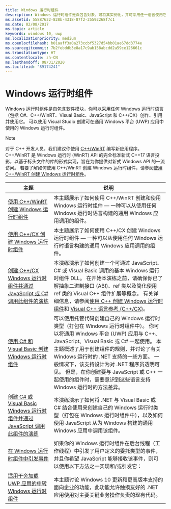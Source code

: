 ```yaml
---
title: Windows 运行时组件
description: Windows 运行时组件是自包含对象，可将其实例化，并可采用任一语言使用它，包括 C#、Visual Basic、JavaScript 和 C++。
ms.assetid: 55887622-828b-4318-87f2-25592268f7c1
ms.date: 02/08/2017
ms.topic: article
keywords: windows 10, uwp
ms.localizationpriority: medium
ms.openlocfilehash: b01aaff3a0a273ccbf5327d54bb01ae67dd3774e
ms.sourcegitcommit: 7b2febddb3e8a17c9ab158abcdd2a59ce126661c
ms.translationtype: HT
ms.contentlocale: zh-CN
ms.lasthandoff: 08/31/2020
ms.locfileid: "89174241"
---
```

# <a name="windows-runtime-components"></a>Windows 运行时组件

Windows 运行时组件是自包含软件模块，你可以采用任何 Windows 运行时语言（包括 C#、C++/WinRT、Visual Basic、JavaScript 和 C++/CX）创作、引用并使用它。 可以使用 Visual Studio 创建可在通用 Windows 平台 (UWP) 应用中使用的 Windows 运行时组件。

> [!NOTE]
> 对于 C++ 开发人员，我们建议你使用 [C++/WinRT](../cpp-and-winrt-apis/intro-to-using-cpp-with-winrt.md) 编写新应用程序。 C++/WinRT 是 Windows 运行时 (WinRT) API 的完全标准新式 C++17 语言投影，以基于标头文件的库的形式实现，旨在为你提供对新式 Windows API 的一流访问。 若要了解如何使用 C++/WinRT 创建 Windows 运行时组件，请参阅[使用 C++/WinRT 创建 Windows 运行时组件](./create-a-windows-runtime-component-in-cppwinrt.md)。

| 主题 | 说明 |
|-------|-------------|
| [使用 C++/WinRT 创建 Windows 运行时组件](./create-a-windows-runtime-component-in-cppwinrt.md) | 本主题展示了如何使用 C++/WinRT 创建和使用 Windows 运行时组件 &mdash; 一种可以从使用任何 Windows 运行时语言构建的通用 Windows 应用调用的组件。 |
| [使用 C++/CX 创建 Windows 运行时组件](creating-windows-runtime-components-in-cpp.md) | 本主题展示了如何使用 C++/CX 创建 Windows 运行时组件 &mdash; 一种可以从使用任何 Windows 运行时语言构建的通用 Windows 应用调用的组件。 |
| [创建 C++/CX Windows 运行时组件并通过 JavaScript 或 C# 调用此组件的演练](walkthrough-creating-a-basic-windows-runtime-component-in-cpp-and-calling-it-from-javascript-or-csharp.md) | 本演练演示了如何创建一个可通过 JavaScript、C# 或 Visual Basic 调用的基本 Windows 运行时组件 DLL。 在开始本演练之前，请确保你已了解抽象二进制接口 (ABI)、ref 类以及简化使用 ref 类的 Visual C++ 组件扩展等概念。 有关详细信息，请参阅[使用 C++ 创建 Windows 运行时组件](creating-windows-runtime-components-in-cpp.md)和 [Visual C++ 语言参考 (C++/CX)](/cpp/cppcx/visual-c-language-reference-c-cx)。 |
| [使用 C# 和 Visual Basic 创建 Windows 运行时组件](creating-windows-runtime-components-in-csharp-and-visual-basic.md) | 可以使用托管代码创建自己的 Windows 运行时类型（打包在 Windows 运行时组件中）。 你可以将通用 Windows 平台 (UWP) 应用与 C++、JavaScript、Visual Basic 或 C# 一起使用。 本主题概述了用于创建组件的规则，并讨论了有关 Windows 运行时的 .NET 支持的一些方面。 一般情况下，该支持设计为对 .NET 程序员透明可见。 但是，在你创建要与 JavaScript 或 C++ 一起使用的组件时，需要意识到这些语言支持 Windows 运行时的方法差异。 |
| [创建 C# 或 Visual Basic Windows 运行时组件并通过 JavaScript 调用此组件的演练](walkthrough-creating-a-simple-windows-runtime-component-and-calling-it-from-javascript.md) | 本演练演示了如何将 .NET 与 Visual Basic 或 C# 结合使用来创建自己的 Windows 运行时类型（打包在 Windows 运行时组件中），以及如何使用 JavaScript 从为 Windows 构建的通用 Windows 应用中调用该组件。 |
| [在 Windows 运行时组件中引发事件](raising-events-in-windows-runtime-components.md) | 如果你的 Windows 运行时组件在后台线程（工作线程）中引发了用户定义的委托类型的事件，并且你希望 JavaScript 能够接收该事件，则可以使用以下方法之一实现和/或引发它： | 
| [适用于旁加载 UWP 应用的中转 Windows 运行时组件](brokered-windows-runtime-components-for-side-loaded-windows-store-apps.md) | 本主题讨论 Windows 10 更新和更高版本支持的面向企业的功能，此功能允许触摸友好的 .NET 应用使用对主要关键业务操作负责的现有代码。 |